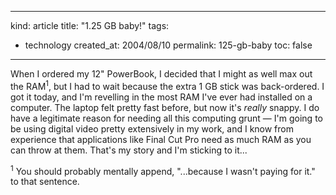 -----
kind: article
title: "1.25 GB baby!"
tags:
- technology
created_at: 2004/08/10
permalink: 125-gb-baby
toc: false
-----

<p>When I ordered my 12" PowerBook, I decided that I might as well max out the RAM<sup>1</sup>, but I had to wait because the extra 1 GB stick was back-ordered. I got it today, and I'm revelling in the most RAM I've ever had installed on a computer. The laptop felt pretty fast before, but now it's <em>really</em> snappy. I do have a legitimate reason for needing all this computing grunt &mdash; I'm going to be using digital video pretty extensively in my work, and I know from experience that applications like Final Cut Pro need as much RAM as you can throw at them. That's my story and I'm sticking to it...</p><p><sup>1</sup> You should probably mentally append, "...because I wasn't paying for it." to that sentence.</p>


